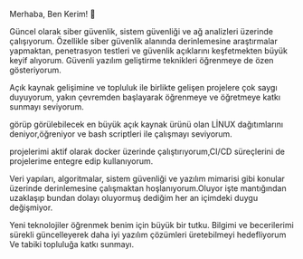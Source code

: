 Merhaba, Ben Kerim! 👋


Güncel olarak siber güvenlik, sistem güvenliği ve ağ analizleri üzerinde çalışıyorum. Özellikle siber güvenlik alanında derinlemesine araştırmalar yapmaktan, penetrasyon testleri ve güvenlik açıklarını keşfetmekten büyük keyif alıyorum. Güvenli yazılım geliştirme teknikleri öğrenmeye de özen gösteriyorum.

Açık kaynak gelişimine ve topluluk ile birlikte gelişen projelere çok saygı duyuyorum, yakın çevremden başlayarak öğrenmeye ve öğretmeye katkı sunmayı seviyorum.


görüp görülebilecek en büyük açık kaynak ürünü olan LİNUX dağıtımlarını deniyor,öğreniyor ve bash scriptleri ile çalışmayı seviyorum.

 projelerimi aktif olarak docker üzerinde çalıştırıyorum,CI/CD süreçlerini de projelerime entegre edip kullanıyorum.
 

Veri yapıları, algoritmalar, sistem güvenliği ve yazılım mimarisi gibi konular üzerinde derinlemesine çalışmaktan hoşlanıyorum.Oluyor işte mantığından uzaklaşıp bundan dolayı oluyormuş dediğim her an içimdeki duygu değişmiyor.


Yeni teknolojiler öğrenmek benim için büyük bir tutku. Bilgimi ve becerilerimi sürekli güncelleyerek daha iyi yazılım çözümleri üretebilmeyi hedefliyorum Ve tabiki topluluğa katkı sunmayı.



